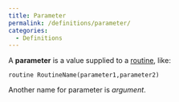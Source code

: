 ```yaml
---
title: Parameter
permalink: /definitions/parameter/
categories: 
  - Definitions
---
```


A **parameter** is a value supplied to a [routine](/routines/),
like:

    routine RoutineName(parameter1,parameter2)

Another name for parameter is *argument*.
